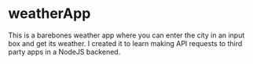 # weatherApp

This is a barebones weather app where you can enter the city in an input box and get its weather. I created it to learn making API requests to third party apps in a NodeJS backened.
